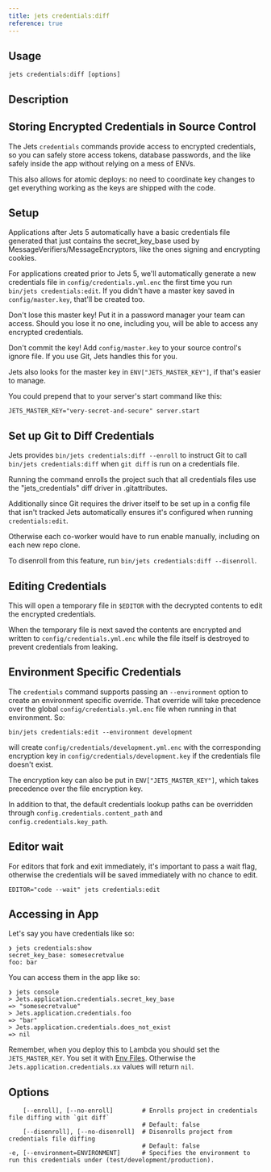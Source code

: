 ```yaml
---
title: jets credentials:diff
reference: true
---
```


## Usage

    jets credentials:diff [options]

## Description

## Storing Encrypted Credentials in Source Control

The Jets `credentials` commands provide access to encrypted credentials,
so you can safely store access tokens, database passwords, and the like
safely inside the app without relying on a mess of ENVs.

This also allows for atomic deploys: no need to coordinate key changes
to get everything working as the keys are shipped with the code.

## Setup

Applications after Jets 5 automatically have a basic credentials file generated
that just contains the secret_key_base used by MessageVerifiers/MessageEncryptors, like the ones
signing and encrypting cookies.

For applications created prior to Jets 5, we'll automatically generate a new
credentials file in `config/credentials.yml.enc` the first time you run `bin/jets credentials:edit`.
If you didn't have a master key saved in `config/master.key`, that'll be created too.

Don't lose this master key! Put it in a password manager your team can access.
Should you lose it no one, including you, will be able to access any encrypted
credentials.

Don't commit the key! Add `config/master.key` to your source control's
ignore file. If you use Git, Jets handles this for you.

Jets also looks for the master key in `ENV["JETS_MASTER_KEY"]`, if that's easier to manage.

You could prepend that to your server's start command like this:

    JETS_MASTER_KEY="very-secret-and-secure" server.start

## Set up Git to Diff Credentials

Jets provides `bin/jets credentials:diff --enroll` to instruct Git to call
`bin/jets credentials:diff` when `git diff` is run on a credentials file.

Running the command enrolls the project such that all credentials files use the
"jets_credentials" diff driver in .gitattributes.

Additionally since Git requires the driver itself to be set up in a config file
that isn't tracked Jets automatically ensures it's configured when running
`credentials:edit`.

Otherwise each co-worker would have to run enable manually, including on each new
repo clone.

To disenroll from this feature, run `bin/jets credentials:diff --disenroll`.

## Editing Credentials

This will open a temporary file in `$EDITOR` with the decrypted contents to edit
the encrypted credentials.

When the temporary file is next saved the contents are encrypted and written to
`config/credentials.yml.enc` while the file itself is destroyed to prevent credentials
from leaking.

## Environment Specific Credentials

The `credentials` command supports passing an `--environment` option to create an
environment specific override. That override will take precedence over the
global `config/credentials.yml.enc` file when running in that environment. So:

    bin/jets credentials:edit --environment development

will create `config/credentials/development.yml.enc` with the corresponding
encryption key in `config/credentials/development.key` if the credentials file
doesn't exist.

The encryption key can also be put in `ENV["JETS_MASTER_KEY"]`, which takes
precedence over the file encryption key.

In addition to that, the default credentials lookup paths can be overridden through
`config.credentials.content_path` and `config.credentials.key_path`.

## Editor wait

For editors that fork and exit immediately, it's important to pass a wait flag,
otherwise the credentials will be saved immediately with no chance to edit.

    EDITOR="code --wait" jets credentials:edit

## Accessing in App

Let's say you have credentials like so:

    ❯ jets credentials:show
    secret_key_base: somesecretvalue
    foo: bar

You can access them in the app like so:

    ❯ jets console
    > Jets.application.credentials.secret_key_base
    => "somesecretvalue"
    > Jets.application.credentials.foo
    => "bar"
    > Jets.application.credentials.does_not_exist
    => nil

Remember, when you deploy this to Lambda you should set the `JETS_MASTER_KEY`. You set it with [Env Files](https://rubyonjets.com/docs/env-files/). Otherwise the `Jets.application.credentials.xx` values will return `nil`.



## Options

```
    [--enroll], [--no-enroll]        # Enrolls project in credentials file diffing with `git diff`
                                     # Default: false
    [--disenroll], [--no-disenroll]  # Disenrolls project from credentials file diffing
                                     # Default: false
-e, [--environment=ENVIRONMENT]      # Specifies the environment to run this credentials under (test/development/production).
```

